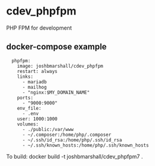 # cdev_phpfpm

PHP FPM for development

## docker-compose example

```
  phpfpm:
    image: joshbmarshall/cdev_phpfpm
    restart: always
    links:
      - mariadb
      - mailhog
      - "nginx:$MY_DOMAIN_NAME"
    ports:
      - "9000:9000"
    env_file:
      - .env
    user: 1000:1000
    volumes:
      - ./public:/var/www
      - ~/.composer:/home/php/.composer
      - ~/.ssh/id_rsa:/home/php/.ssh/id_rsa
      - ~/.ssh/known_hosts:/home/php/.ssh/known_hosts
```

To build:
	docker build -t joshbmarshall/cdev_phpfpm7 .

